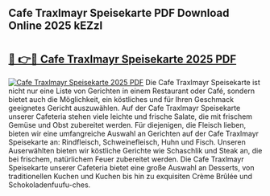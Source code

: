 ## Cafe Traxlmayr Speisekarte PDF Download Online 2025 kEZzI

# <h2><a href="http://gc8vdw3.nevu.top/?p=Cafe+Traxlmayr+Speisekarte">🔗 👉🔴 Cafe Traxlmayr Speisekarte 2025 PDF</a></h2>

[![Cafe Traxlmayr Speisekarte 2025 PDF](https://i.imgur.com/dBaPXMq.png)](http://gc8vdw3.nevu.top/?p=Cafe+Traxlmayr+Speisekarte)
Die Cafe Traxlmayr Speisekarte ist nicht nur eine Liste von Gerichten in einem Restaurant oder Café, sondern bietet auch die Möglichkeit, ein köstliches und für Ihren Geschmack geeignetes Gericht auszuwählen. Auf der Cafe Traxlmayr Speisekarte unserer Cafeteria stehen viele leichte und frische Salate, die mit frischem Gemüse und Obst zubereitet werden. Für diejenigen, die Fleisch lieben, bieten wir eine umfangreiche Auswahl an Gerichten auf der Cafe Traxlmayr Speisekarte an: Rindfleisch, Schweinefleisch, Huhn und Fisch. Unseren Auserwählten bieten wir köstliche Gerichte wie Schaschlik und Steak an, die bei frischem, natürlichem Feuer zubereitet werden. Die Cafe Traxlmayr Speisekarte unserer Cafeteria bietet eine große Auswahl an Desserts, von traditionellen Kuchen und Kuchen bis hin zu exquisiten Crème Brûlée und Schokoladenfuufu-ches.
